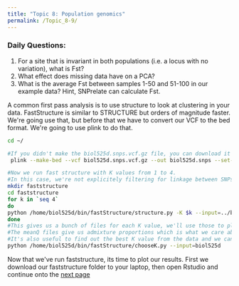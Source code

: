 ```yaml
---
title: "Topic 8: Population genomics"
permalink: /Topic_8-9/
---
```


### Daily Questions:
1. For a site that is invariant in both populations (i.e. a locus with no variation), what is Fst?
2. What effect does missing data have on a PCA?
3. What is the average Fst between samples 1-50 and 51-100 in our example data? Hint, SNPrelate can calculate Fst.

A common first pass analysis is to use structure to look at clustering in your data. FastStructure is similar to STRUCTURE but orders of magnitude faster. We're going use that, but before that we have to convert our VCF to the bed format. We're going to use plink to do that.

```bash
cd ~/

#If you didn't make the biol525d.snps.vcf.gz file, you can download it from this github page. 
 plink --make-bed --vcf biol525d.snps.vcf.gz --out biol525d.snps --set-missing-var-ids @:# --double-id --allow-extra-chr

#Now we run fast structure with K values from 1 to 4.
#In this case, we're not explicitely filtering for linkage between SNPs (which you should), although subsetting to 10% of sites helps that somewhat.
mkdir faststructure
cd faststructure
for k in `seq 4`
do
python /home/biol525d/bin/fastStructure/structure.py -K $k --input=../biol525d.snps --output=biol525d
done
#This gives us a bunch of files for each K value, we'll use those to plot.
#The meanQ files give us admixture proportions which is what we care about.
#It's also useful to find out the best K value from the data and we can do that using faststructure
python /home/biol525d/bin/fastStructure/chooseK.py --input=biol525d
```
Now that we've run faststructure, its time to plot our results. First we download our faststructure folder to your laptop, then open Rstudio and continue onto the [next page](https://github.com/owensgl/biol525D/blob/master/Topic_8-9/plotting_structure.md)

